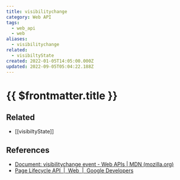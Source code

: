```yaml
---
title: visibilitychange
category: Web API
tags:
  - web_api
  - web
aliases:
  - visibilitychange
related:
  - visibiltyState
created: 2022-01-05T14:05:00.000Z
updated: 2022-09-05T05:04:22.188Z
---
```


# {{ $frontmatter.title }}

## Related

- [[visibiltyState]]

## References

- [Document: visibilitychange event - Web APIs | MDN (mozilla.org)](https://developer.mozilla.org/en-US/docs/Web/API/Document/visibilitychange_event)
- [Page Lifecycle API  |  Web  |  Google Developers](https://developers.google.com/web/updates/2018/07/page-lifecycle-api#event-visibilitychange)
